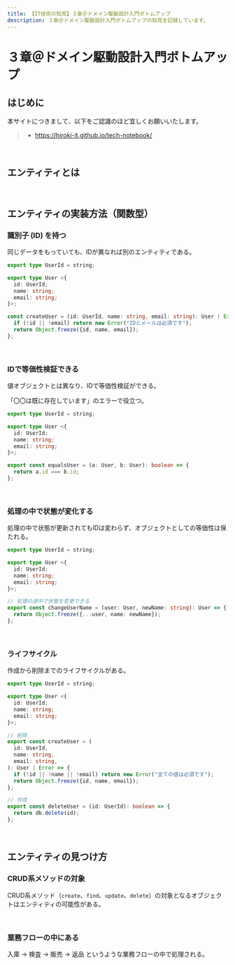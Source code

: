 ```yaml
---
title: 【IT技術の知見】３章＠ドメイン駆動設計入門ボトムアップ
description: ３章＠ドメイン駆動設計入門ボトムアップの知見を記録しています。
---
```


# ３章＠ドメイン駆動設計入門ボトムアップ

## はじめに

本サイトにつきまして、以下をご認識のほど宜しくお願いいたします。

> - https://hiroki-it.github.io/tech-notebook/

<br>

## エンティティとは

<br>

## エンティティの実装方法（関数型）

### 識別子 (ID) を持つ

同じデータをもっていても、IDが異なれば別のエンティティである。

```typescript
export type UserId = string;

export type User <{
  id: UserId;
  name: string;
  email: string;
}>;
```

```typescript
const createUser = (id: UserId, name: string, email: string): User | Error => {
  if (!id || !email) return new Error("IDとメールは必須です");
  return Object.freeze({id, name, email});
};
```

<br>

### IDで等価性検証できる

値オブジェクトとは異なり、IDで等価性検証ができる。

「〇〇は既に存在しています」のエラーで役立つ。

```typescript
export type UserId = string;

export type User <{
  id: UserId;
  name: string;
  email: string;
}>;
```

```typescript
export const equalsUser = (a: User, b: User): boolean => {
  return a.id === b.id;
};
```

<br>

### 処理の中で状態が変化する

処理の中で状態が更新されてもIDは変わらず、オブジェクトとしての等価性は保たれる。

```typescript
export type UserId = string;

export type User <{
  id: UserId;
  name: string;
  email: string;
}>;
```

```typescript
// 処理の途中で状態を変更できる
export const changeUserName = (user: User, newName: string): User => {
  return Object.freeze({...user, name: newName});
};
```

<br>

### ライフサイクル

作成から削除までのライフサイクルがある。

```typescript
export type UserId = string;

export type User <{
  id: UserId;
  name: string;
  email: string;
}>;
```

```typescript
// 削除
export const createUser = (
  id: UserId,
  name: string,
  email: string,
): User | Error => {
  if (!id || !name || !email) return new Error("全ての値は必須です");
  return Object.freeze({id, name, email});
};

// 作成
export const deleteUser = (id: UserId): boolean => {
  return db.delete(id);
};
```

<br>

## エンティティの見つけ方

### CRUD系メソッドの対象

CRUD系メソッド（`create`、`find`、`update`、`delete`）の対象となるオブジェクトはエンティティの可能性がある。

<br>

### 業務フローの中にある

入庫 → 検査 → 販売 → 返品 というような業務フローの中で処理される。

<br>
